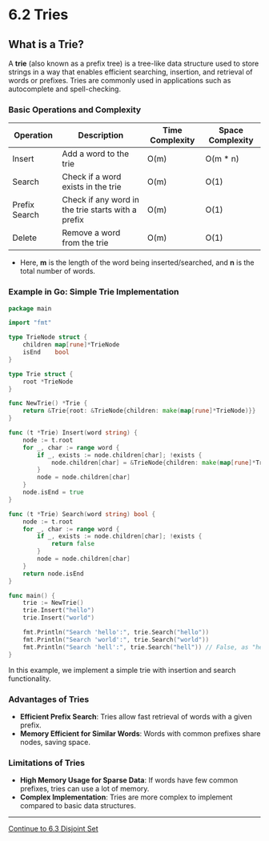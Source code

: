 
# 6.2 Tries

## What is a Trie?

A **trie** (also known as a prefix tree) is a tree-like data structure used to store strings in a way that enables efficient searching, insertion, and retrieval of words or prefixes. Tries are commonly used in applications such as autocomplete and spell-checking.

### Basic Operations and Complexity

| Operation   | Description                                        | Time Complexity | Space Complexity |
|-------------|----------------------------------------------------|-----------------|------------------|
| Insert      | Add a word to the trie                             | O(m)            | O(m * n)         |
| Search      | Check if a word exists in the trie                 | O(m)            | O(1)             |
| Prefix Search | Check if any word in the trie starts with a prefix | O(m)          | O(1)             |
| Delete      | Remove a word from the trie                        | O(m)            | O(1)             |

* Here, **m** is the length of the word being inserted/searched, and **n** is the total number of words.

### Example in Go: Simple Trie Implementation

```go
package main

import "fmt"

type TrieNode struct {
    children map[rune]*TrieNode
    isEnd    bool
}

type Trie struct {
    root *TrieNode
}

func NewTrie() *Trie {
    return &Trie{root: &TrieNode{children: make(map[rune]*TrieNode)}}
}

func (t *Trie) Insert(word string) {
    node := t.root
    for _, char := range word {
        if _, exists := node.children[char]; !exists {
            node.children[char] = &TrieNode{children: make(map[rune]*TrieNode)}
        }
        node = node.children[char]
    }
    node.isEnd = true
}

func (t *Trie) Search(word string) bool {
    node := t.root
    for _, char := range word {
        if _, exists := node.children[char]; !exists {
            return false
        }
        node = node.children[char]
    }
    return node.isEnd
}

func main() {
    trie := NewTrie()
    trie.Insert("hello")
    trie.Insert("world")

    fmt.Println("Search 'hello':", trie.Search("hello"))
    fmt.Println("Search 'world':", trie.Search("world"))
    fmt.Println("Search 'hell':", trie.Search("hell")) // False, as "hell" isn't inserted
}
```

In this example, we implement a simple trie with insertion and search functionality.

### Advantages of Tries

- **Efficient Prefix Search**: Tries allow fast retrieval of words with a given prefix.
- **Memory Efficient for Similar Words**: Words with common prefixes share nodes, saving space.

### Limitations of Tries

- **High Memory Usage for Sparse Data**: If words have few common prefixes, tries can use a lot of memory.
- **Complex Implementation**: Tries are more complex to implement compared to basic data structures.

---

[Continue to 6.3 Disjoint Set](./Section_6_3_Disjoint_Set.md)
